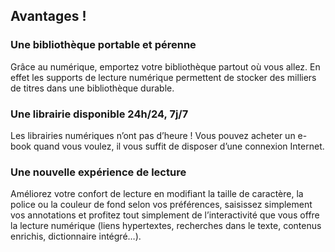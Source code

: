 <a id="avantages" title="Avantages !" class="anchor-menu-item-target"></a><h2>Avantages !</h2>

<a id="bibliotheque-portable-perenne" title="Une bibliothèque portable et pérenne" class="anchor-menu-item-target"></a><h3>Une bibliothèque portable et pérenne</h3>
<p>Grâce au numérique, emportez votre bibliothèque partout où vous allez. En effet les supports de lecture numérique permettent de stocker des milliers de titres dans une bibliothèque durable.</p>

<a id="librairie-disponible" title="Une librairie disponible 24h/24, 7j/7" class="anchor-menu-item-target"></a><h3>Une librairie disponible 24h/24, 7j/7</h3>
<p>Les librairies numériques n’ont pas d’heure ! Vous pouvez acheter un e-book quand vous voulez, il vous suffit de disposer d’une connexion Internet.</p>

<a id="nouvelle-experience-lecture" title="Une nouvelle expérience de lecture" class="anchor-menu-item-target"></a><h3>Une nouvelle expérience de lecture</h3>
<p>Améliorez votre confort de lecture en modifiant la taille de caractère, la police ou la couleur de fond selon vos préférences, saisissez simplement vos annotations et profitez tout simplement de l’interactivité que vous offre la lecture numérique (liens hypertextes, recherches dans le texte, contenus enrichis, dictionnaire intégré…).</p>
